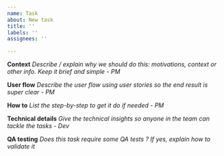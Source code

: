 ```yaml
---
name: Task
about: New task
title: ''
labels: ''
assignees: ''

---
```


**Context**
*Describe / explain why we should do this: motivations, context or other info. Keep it brief and simple - PM*


**User flow**
*Describe the user flow using user stories so the end result is super clear - PM*


**How to**
*List the step-by-step to get it do if needed - PM*


**Technical details**
*Give the technical insights so anyone in the team can tackle the tasks - Dev*

**QA testing**
*Does this task require some QA tests ?*
*If yes, explain how to validate it*
